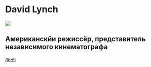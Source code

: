 # David Lynch
![](http://cdn4.thr.com/sites/default/files/2016/06/david_lynch_getty_h_2016.jpg)
## Американскйи режиссёр, представитель независимого кинематографа
[линч](http://cdn4.thr.com/sites/default/files/2016/06/david_lynch_getty_h_2016.jpg)
